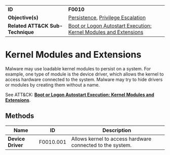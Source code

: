 |||
|---|---|
|**ID**|**F0010**|
|**Objective(s)**|[Persistence](https://github.com/MBCProject/mbc-markdown/tree/master/persistence), [Privilege Escalation](https://github.com/MBCProject/mbc-markdown/tree/master/privilege-escalation)|
|**Related ATT&CK Sub-Technique**|[Boot or Logon Autostart Execution: Kernel Modules and Extensions](https://attack.mitre.org/techniques/T1547/006/)|


Kernel Modules and Extensions
=============================
Malware may use loadable kernel modules to persist on a system. For example, one type of module is the device driver, which allows the kernel to access hardware connected to the system. Malware may try to hide drivers or modules by creating them without a name.

See ATT&CK: [**Boot or Logon Autostart Execution: Kernel Modules and Extensions**](https://attack.mitre.org/techniques/T1547/006/).

Methods
-------
|Name|ID|Description|
|---|---|---|
|**Device Driver**|F0010.001|Allows kernel to access hardware connected to the system.|
